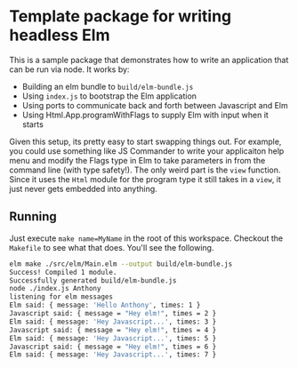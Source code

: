 Template package for writing headless Elm
===

This is a sample package that demonstrates how to write an application that can
be run via node. It works by:

* Building an elm bundle to `build/elm-bundle.js`
* Using `index.js` to bootstrap the Elm application
* Using ports to communicate back and forth between Javascript and Elm
* Using Html.App.programWithFlags to supply Elm with input when it starts

Given this setup, its pretty easy to start swapping things out. For example, you
could use something like JS Commander to write your applicaiton help menu and
modify the Flags type in Elm to take parameters in from the command line (with
type safety!). The only weird part is the `view` function. Since it uses the
`Html` module for the program type it still takes in a `view`, it just never
gets embedded into anything.


## Running

Just execute `make name=MyName` in the root of this workspace. Checkout the `Makefile` to
see what that does. You'll see the following.

```bash
elm make ./src/elm/Main.elm --output build/elm-bundle.js
Success! Compiled 1 module.
Successfully generated build/elm-bundle.js
node ./index.js Anthony
listening for elm messages
Elm said: { message: 'Hello Anthony', times: 1 }
Javascript said: { message = "Hey elm!", times = 2 }
Elm said: { message: 'Hey Javascript...', times: 3 }
Javascript said: { message = "Hey elm!", times = 4 }
Elm said: { message: 'Hey Javascript...', times: 5 }
Javascript said: { message = "Hey elm!", times = 6 }
Elm said: { message: 'Hey Javascript...', times: 7 }
```

